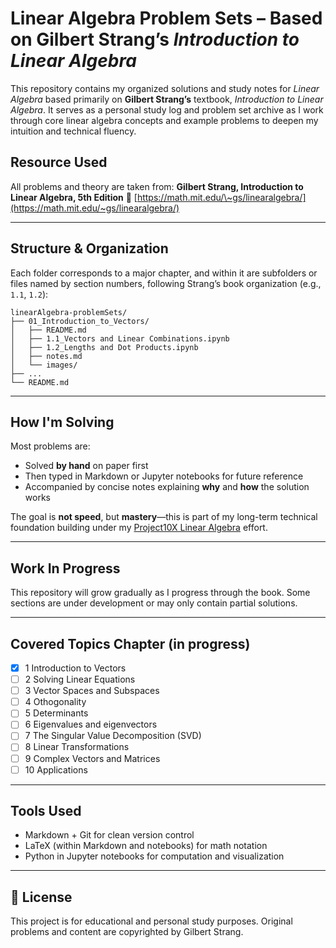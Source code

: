 # Linear Algebra Problem Sets – Based on Gilbert Strang’s *Introduction to Linear Algebra*

This repository contains my organized solutions and study notes for *Linear Algebra* based primarily on **Gilbert Strang’s** textbook, *Introduction to Linear Algebra*. It serves as a personal study log and problem set archive as I work through core linear algebra concepts and example problems to deepen my intuition and technical fluency.

## Resource Used

All problems and theory are taken from:
**Gilbert Strang, Introduction to Linear Algebra, 5th Edition**
🔗 [https://math.mit.edu/\~gs/linearalgebra/](https://math.mit.edu/~gs/linearalgebra/)

---

## Structure & Organization

Each folder corresponds to a major chapter, and within it are subfolders or files named by section numbers, following Strang’s book organization (e.g., `1.1`, `1.2`):

```
linearAlgebra-problemSets/
├── 01_Introduction_to_Vectors/
│   ├── README.md
│   ├── 1.1_Vectors and Linear Combinations.ipynb
│   ├── 1.2_Lengths and Dot Products.ipynb
│   ├── notes.md
│   └── images/
├── ...
└── README.md
```

---

## How I'm Solving

Most problems are:

* Solved **by hand** on paper first
* Then typed in Markdown or Jupyter notebooks for future reference
* Accompanied by concise notes explaining **why** and **how** the solution works

The goal is **not speed**, but **mastery**—this is part of my long-term technical foundation building under my [Project10X Linear Algebra](https://github.com/eigenlambda123/Project10X-Linear-Algebra.git) effort.

---

## Work In Progress

This repository will grow gradually as I progress through the book. Some sections are under development or may only contain partial solutions.

---

## Covered Topics Chapter (in progress)

* [x] 1 Introduction to Vectors
* [ ] 2 Solving Linear Equations
* [ ] 3 Vector Spaces and Subspaces
* [ ] 4 Othogonality
* [ ] 5 Determinants
* [ ] 6 Eigenvalues and eigenvectors
* [ ] 7 The Singular Value Decomposition (SVD)
* [ ] 8 Linear Transformations
* [ ] 9 Complex Vectors and Matrices
* [ ] 10 Applications

---

## Tools Used

* Markdown + Git for clean version control
* LaTeX (within Markdown and notebooks) for math notation
* Python in Jupyter notebooks for computation and visualization

---

## 📜 License

This project is for educational and personal study purposes. Original problems and content are copyrighted by Gilbert Strang.